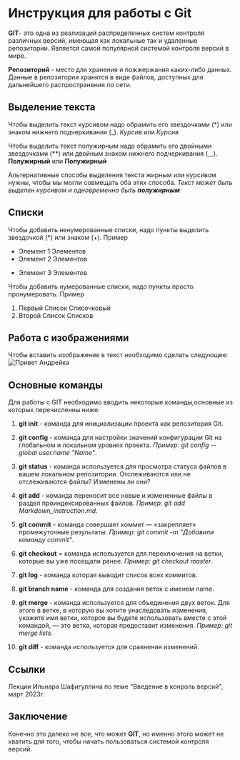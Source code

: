 # Инструкция для работы с Git

**GIT**- это одна из реализаций распределенных систем контроля различных версий, имеющая как локальные так и удаленные репозитории. Является самой популярной системой контроля версий в мире.

__Репозиторий__ - место для хранения и пожжержания каких-либо данных. Данные в репозитория хранятся в виде файлов, доступных для дальнейшего распространения по сети.


## Выделение текста

Чтобы выделить текст курсивом надо обрамить его звездочками (*) или знаком нижнего подчеркивания (_). *Курсив* или _Курсив_

Чтобы выделить текст полужирным надо обрамить его двойными звездочками (**) или двойным знаком нижнего подчеркивания (__). **Полужирный** или __Полужирный__

Альтернативные способы выделения текста жирным или курсивом нужны, чтобы мы могли совмещать оба этих способа. _Текст может быть выделен курсивом и одновременно быть **полужирным**_

## Списки

Чтобы добавить ненумерованные списки, надо пункты выделить звездочкой (*) или знаком (+). Пример
* Элемент 1 Элементов
* Элемент 2 Элементов
+ Элемент 3 Элементов

Чтобы добавить нумерованные списки, надо пункты просто пронумеровать. Пример
1. Первый Список Списочковый
2. Второй Список Списков

## Работа с изображениями

Чтобы вставить изображение в текст необходимо сделать следующее:
![Привет Андрейка](i.jfif) 

## Основные команды

Для работы с GIT необходимо вводить некоторые команды,основные из которых перечисленны ниже:

1. __git init__ - команда для инициализации проекта как репозитория Git.

2. __git config__ - команда для настройки значений конфигурации Git на глобальном и локальном уровнях проекта. *Пример: git config --globai user.name "Name"*.

3. __git status__ - команда используется для просмотра статуса файлов в вашем локальном репозитории. Отслеживаются или не отслеживаются файлы? Изменены ли они?

4. __git add__ - команда переносит все новые и измененные файлы в раздел проиндексированных файлов. *Пример: git add Markdown_instruction.md*.

5. __git commit__ - команда совершает коммит  — «закрепляет» промежуточные результаты. *Пример: git commit -m "Добавили команду commit"*.

6. __git checkout__ = команда используется для переключения на ветки, которые вы уже посещали ранее. *Пример: git checkout master*.

7. __git log__ - команда которая выводит список всех коммитов.

8. __git branch name__ - команда для создания веток с именем name.

9. __git merge__ - команда используется для объединения двух веток. Для этого в ветке, в которую вы хотите унаследовать изменения, укажите имя ветки, которое вы будете использовать вместе с этой командой, — это ветка, которая предоставит изменения. *Пример: git merge lists*.

10. __git diff__ - команда используется для сравнения изменений.

## Ссылки

Лекции Ильнара Шафигуллина по теме "Введение в конроль версий", март 2023г.

## Заключение

Конечно это далеко не все, что может __GIT__, но именно этого может не хватить для того, чтобы начать пользоваться системой контроля версий.